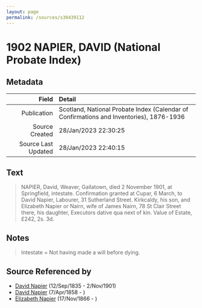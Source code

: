 ```yaml
---
layout: page
permalink: /sources/s30439112
---
```


# 1902 NAPIER, DAVID (National Probate Index)

## Metadata
Field | Detail
---:|:---
Publication | Scotland, National Probate Index (Calendar of Confirmations and Inventories), 1876-1936
Source Created | 28/Jan/2023 22:30:25
Source Last Updated | 28/Jan/2023 22:40:15

## Text

> NAPIER, David, Weaver, Gallatown, died 2 November 1901, at Springfield, intestate. Confirmation granted at Cupar, 6 March, to David Napier, Labourer, 31 Sutherland Street. Kirkcaldy, his son, and Elizabeth Napier or Nairn, wife of James Nairn, 78 St Clair Street there, his daughter, Executors dative qua next of kin. Value of Estate, £242, 2s. 3d.
>

## Notes

> Intestate = Not having made a will before dying.
>


## Source Referenced by

* [David Napier](../people/@41697732@-david-napier-b1835-9-12-d1901-11-2.md) (12/Sep/1835 - 2/Nov/1901)
* [David Napier](../people/@97555316@-david-napier-b1858-4-7-d.md) (7/Apr/1858 - )
* [Elizabeth Napier](../people/@22336798@-elizabeth-napier-b1866-11-17-d.md) (17/Nov/1866 - )
